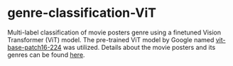 # genre-classification-ViT

Multi-label classification of movie posters genre using a finetuned Vision Transformer (ViT) model. The pre-trained ViT model by Google named [vit-base-patch16-224](https://huggingface.co/google/vit-base-patch16-224) was utilized. Details about the movie posters and its genres can be found [here](https://www.kaggle.com/datasets/neha1703/movie-genre-from-its-poster/data).
